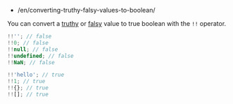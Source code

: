 -   /en/converting-truthy-falsy-values-to-boolean/

You can convert a [truthy](https://developer.mozilla.org/en-US/docs/Glossary/Truthy) or [falsy](https://developer.mozilla.org/en-US/docs/Glossary/Falsy) value to true boolean with the `!!` operator.

```js
!!''; // false
!!0; // false
!!null; // false
!!undefined; // false
!!NaN; // false

!!'hello'; // true
!!1; // true
!!{}; // true
!![]; // true
```
